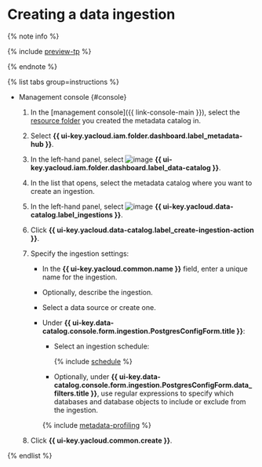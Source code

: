 # Creating a data ingestion


{% note info %}

{% include [preview-tp](../../../_includes/preview-tp.md) %}

{% endnote %}


{% list tabs group=instructions %}

- Management console {#console}

  1. In the [management console]({{ link-console-main }}), select the [resource folder](../../../resource-manager/concepts/resources-hierarchy.md#folder) you created the metadata catalog in.
  1. Select **{{ ui-key.yacloud.iam.folder.dashboard.label_metadata-hub }}**.
  1. In the left-hand panel, select ![image](../../../_assets/console-icons/folder-magnifier.svg) **{{ ui-key.yacloud.iam.folder.dashboard.label_data-catalog }}**.
  1. In the list that opens, select the metadata catalog where you want to create an ingestion.
  1. In the left-hand panel, select ![image](../../../_assets/console-icons/arrow-up-from-square.svg) **{{ ui-key.yacloud.data-catalog.label_ingestions }}**.
  1. Click **{{ ui-key.yacloud.data-catalog.label_create-ingestion-action }}**.
  1. Specify the ingestion settings:

      * In the **{{ ui-key.yacloud.common.name }}** field, enter a unique name for the ingestion.
      * Optionally, describe the ingestion.
      * Select a data source or create one.
      * Under **{{ ui-key.data-catalog.console.form.ingestion.PostgresConfigForm.title }}**:

         * Select an ingestion schedule:

            {% include [schedule](../../../_includes/metadata-hub/schedule-ingestion.md) %}

         * Optionally, under **{{ ui-key.data-catalog.console.form.ingestion.PostgresConfigForm.data_filters.title }}**, use regular expressions to specify which databases and database objects to include or exclude from the ingestion.

         {% include [metadata-profiling](../../../_includes/metadata-hub/metadata-profiling.md) %}

  1. Click **{{ ui-key.yacloud.common.create }}**.

{% endlist %}
